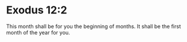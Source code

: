# Exodus 12:2

This month shall be for you the beginning of months. It shall be the first month of the year for you.
